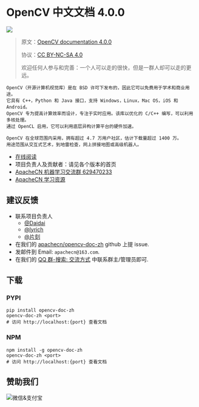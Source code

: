 # OpenCV 中文文档 4.0.0

![](docs/img/logo.png)

> 原文：[OpenCV documentation 4.0.0](https://www.docs.opencv.org/4.0.0/)
> 
> 协议：[CC BY-NC-SA 4.0](http://creativecommons.org/licenses/by-nc-sa/4.0/)
> 
> 欢迎任何人参与和完善：一个人可以走的很快，但是一群人却可以走的更远。

```
OpenCV（开源计算机视觉库）是在 BSD 许可下发布的，因此它可以免费用于学术和商业用途。
它具有 C++，Python 和 Java 接口，支持 Windows，Linux，Mac OS，iOS 和 Android。
OpenCV 专为提高计算效率而设计，专注于实时应用。该库以优化的 C/C++ 编写，可以利用多核处理。
通过 OpenCL 启用，它可以利用底层异构计算平台的硬件加速。

OpenCV 在全球范围内采用，拥有超过 4.7 万用户社区，估计下载量超过 1400 万。
用途范围从交互式艺术，到地雷检查，网上拼接地图或高级机器人。
```

+   [在线阅读](http://opencv.apachecn.org)
+   项目负责人及贡献者：请见各个版本的首页
+   [ApacheCN 机器学习交流群 629470233](http://shang.qq.com/wpa/qunwpa?idkey=30e5f1123a79867570f665aa3a483ca404b1c3f77737bc01ec520ed5f078ddef)
+   [ApacheCN 学习资源](http://www.apachecn.org/)

## 建议反馈

*   联系项目负责人
    +   [@Daidai](https://github.com/daidai21)
    +   [@lyrich](https://github.com/lyrich)
    +   [@片刻](https://github.com/jiangzhonglian)
*   在我们的 [apachecn/opencv-doc-zh](https://github.com/apachecn/opencv-doc-zh) github 上提 issue.
*   发邮件到 Email: `apachecn@163.com`.
*   在我们的 [QQ 群-搜索: 交流方式](https://github.com/apachecn/home) 中联系群主/管理员即可.

## 下载

### PYPI

```
pip install opencv-doc-zh
opencv-doc-zh <port>
# 访问 http://localhost:{port} 查看文档
```

### NPM

```
npm install -g opencv-doc-zh
opencv-doc-zh <port>
# 访问 http://localhost:{port} 查看文档
```

## 赞助我们

<img src="http://data.apachecn.org/img/about/donate.jpg" alt="微信&支付宝" />
